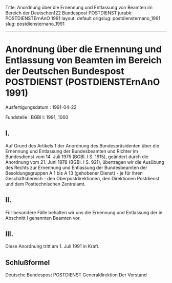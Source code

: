 Title: Anordnung über die Ernennung und Entlassung von Beamten im Bereich der Deutschen122
  Bundespost POSTDIENST
jurabk: POSTDIENSTErnAnO 1991
layout: default
origslug: postdiensternano_1991
slug: postdiensternano_1991

---

# Anordnung über die Ernennung und Entlassung von Beamten im Bereich der Deutschen Bundespost POSTDIENST (POSTDIENSTErnAnO 1991)

Ausfertigungsdatum
:   1991-04-22

Fundstelle
:   BGBl I: 1991, 1060



## I.

Auf Grund des Artikels 1 der Anordnung des Bundespräsidenten über die
Ernennung und Entlassung der Bundesbeamten und Richter im Bundesdienst
vom 14. Juli 1975 (BGBl. I S. 1915), geändert durch die Anordnung vom
21\. Juni 1978 (BGBl. I S. 921), übertragen wir die Ausübung des Rechts
zur Ernennung und Entlassung der Bundesbeamten der Besoldungsgruppen A
1 bis A 13 (gehobener Dienst) - je für ihren Geschäftsbereich - den
Oberpostdirektionen, den Direktionen Postdienst und dem
Posttechnischen Zentralamt.


## II.

Für besondere Fälle behalten wir uns die Ernennung und Entlassung der
in Abschnitt I genannten Beamten vor.


## III.

Diese Anordnung tritt am 1. Juli 1991 in Kraft.


## Schlußformel

Deutsche Bundespost POSTDIENST
Generaldirektion
Der Vorstand

